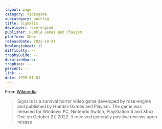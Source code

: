 ```yaml
---
layout: page
category: videogame
subcategory: backlog
title: Signalis
developer: rose-engine
publisher: Humble Games and Playism
platform: Xbox
releaseDate: 2022-10-27
howlongtobeat: 13
difficulty: --
trophyGuide: --
durationHours: --
trophies: --
percent: --
link: --
date: 1999-01-01
---
```


From [Wikipedia](https://en.wikipedia.org/wiki/Signalis):

> Signalis is a survival horror video game developed by rose-engine and published by Humble Games and Playism. The game was released for Windows PC, Nintendo Switch, PlayStation 4 and Xbox One on October 27, 2022. It received generally positive reviews upon release
